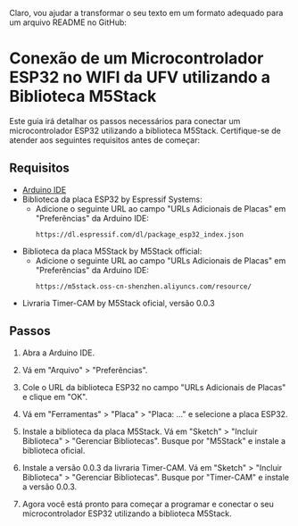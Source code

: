 Claro, vou ajudar a transformar o seu texto em um formato adequado para um arquivo README no GitHub:

# Conexão de um Microcontrolador ESP32 no WIFI da UFV utilizando a Biblioteca M5Stack

Este guia irá detalhar os passos necessários para conectar um microcontrolador ESP32 utilizando a biblioteca M5Stack. Certifique-se de atender aos seguintes requisitos antes de começar:

## Requisitos

- [Arduino IDE](https://www.arduino.cc/en/Main/Software)
- Biblioteca da placa ESP32 by Espressif Systems:
  - Adicione o seguinte URL ao campo "URLs Adicionais de Placas" em "Preferências" da Arduino IDE:
    ```
    https://dl.espressif.com/dl/package_esp32_index.json
    ```
- Biblioteca da placa M5Stack by M5Stack official:
  - Adicione o seguinte URL ao campo "URLs Adicionais de Placas" em "Preferências" da Arduino IDE:
    ```
    https://m5stack.oss-cn-shenzhen.aliyuncs.com/resource/
    ```
- Livraria Timer-CAM by M5Stack oficial, versão 0.0.3

## Passos

1. Abra a Arduino IDE.

2. Vá em "Arquivo" > "Preferências".

3. Cole o URL da biblioteca ESP32 no campo "URLs Adicionais de Placas" e clique em "OK".

4. Vá em "Ferramentas" > "Placa" > "Placa: ..." e selecione a placa ESP32.

5. Instale a biblioteca da placa M5Stack. Vá em "Sketch" > "Incluir Biblioteca" > "Gerenciar Bibliotecas". Busque por "M5Stack" e instale a biblioteca oficial.

6. Instale a versão 0.0.3 da livraria Timer-CAM. Vá em "Sketch" > "Incluir Biblioteca" > "Gerenciar Bibliotecas". Busque por "Timer-CAM" e instale a versão 0.0.3.

7. Agora você está pronto para começar a programar e conectar o seu microcontrolador ESP32 utilizando a biblioteca M5Stack.